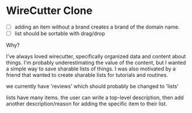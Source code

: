 WireCutter Clone
=================
- [ ] adding an item without a brand creates a brand of the domain name.
- [ ] list should be sortable with drag/drop

Why?

I've always loved wirecutter, specifically organized data and content about things.
I'm probably underestimating the value of the content, but I wanted a simple way to save sharable lists of things. I was also motivated by a friend that wanted to create sharable lists for tutorials and routines.

we currently have 'reviews' which should probably be changed to 'lists'

lists have many items. the user can write a top-level description, then add another description/reason for adding the specific item to their list.
